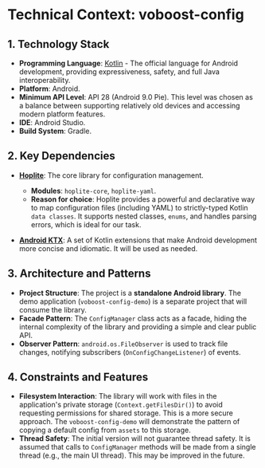 # Technical Context: voboost-config

## 1. Technology Stack

*   **Programming Language**: [Kotlin](https://kotlinlang.org/) - The official language for Android development, providing expressiveness, safety, and full Java interoperability.
*   **Platform**: Android.
*   **Minimum API Level**: API 28 (Android 9.0 Pie). This level was chosen as a balance between supporting relatively old devices and accessing modern platform features.
*   **IDE**: Android Studio.
*   **Build System**: Gradle.

## 2. Key Dependencies

*   **[Hoplite](https://github.com/sksamuel/hoplite)**: The core library for configuration management.
    *   **Modules**: `hoplite-core`, `hoplite-yaml`.
    *   **Reason for choice**: Hoplite provides a powerful and declarative way to map configuration files (including YAML) to strictly-typed Kotlin `data classes`. It supports nested classes, `enums`, and handles parsing errors, which is ideal for our task.

*   **[Android KTX](https://developer.android.com/kotlin/ktx)**: A set of Kotlin extensions that make Android development more concise and idiomatic. It will be used as needed.

## 3. Architecture and Patterns

*   **Project Structure**: The project is a **standalone Android library**. The demo application (`voboost-config-demo`) is a separate project that will consume the library.
*   **Facade Pattern**: The `ConfigManager` class acts as a facade, hiding the internal complexity of the library and providing a simple and clear public API.
*   **Observer Pattern**: `android.os.FileObserver` is used to track file changes, notifying subscribers (`OnConfigChangeListener`) of events.

## 4. Constraints and Features

*   **Filesystem Interaction**: The library will work with files in the application's private storage (`Context.getFilesDir()`) to avoid requesting permissions for shared storage. This is a more secure approach. The `voboost-config-demo` will demonstrate the pattern of copying a default config from `assets` to this storage.
*   **Thread Safety**: The initial version will not guarantee thread safety. It is assumed that calls to `ConfigManager` methods will be made from a single thread (e.g., the main UI thread). This may be improved in the future.